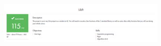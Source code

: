 ![Libft](https://github.com/ivanoriola/42/blob/ee981a7c1d337b64a05bea5476936e5ba6037f45/images/Libft.png)
